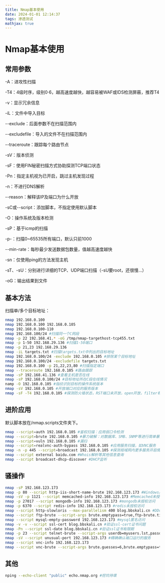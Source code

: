 ```yaml
---
title: Nmap基本使用
date: 2024-01-01 12:14:37
tags: 渗透测试
mathjax: true
---
```


# Nmap基本使用

## 常用参数

-A：进攻性扫描

-T4：4级时序，级别0·6，越高速度越快，越容易被WAF或IDS检测屏蔽，推荐T4

-v：显示冗余信息

-iL：文件中导入目标

--exclude：后面参数不在扫描范围内

--excludefile：导入的文件不在扫描范围内

--traceroute：跟踪每个路由节点

-sV：版本侦测

-sF：使用FIN秘密扫描方式协助探测TCP端口状态

-Pn：指定主机视为已开启，跳过主机发现过程

-n：不进行DNS解析

--reason：解释该IP及端口为什么开放

-sC或--script：添加脚本，不指定使用默认脚本

-O：操作系统及版本检测

-sP：基于icmp的扫描

-p-：扫描0~65535所有端口，默认只前1000

--min-rate：每秒最少发送数据包数量，值越高速度越快

-sn：仅使用ping的方法发现主机

-sT、-sU：分别进行详细的TCP、UDP端口扫描（-sU要root，还很慢...）

-oG：输出结果到文件

## 基本方法

扫描单/多个目标地址：

```bash
nmap 192.168.0.100
nmap 192.168.0.100 192.168.0.105
nmap 192.168.0.100-110
nmap 192.168.100/24 #扫描同一个C网段
nmap -p 22 192.168.41.* -oG /tmp/nmap-targethost-tcp455.txt
nmap -p 1-50 192.168.29.136 #扫描1-50端口
nmap -p 21,23 192.168.29.136
nmap -iL targets.txt #扫描targets.txt中列出的目标地址
nmap 192.168.0.100/24 -exclude 192.168.0.105 #排除某个目标地址
nmap 192.168.0.100/24 -excludefile targets.txt
nmap 192.168.0.100 -p 21,22,23,80 #扫描指定端口
nmap --traceroute 192.168.0.105 #路由跟踪
nmap -sP 192.168.41.136 #查看主机是否在线
nmap -sP 192.168.0.100/24 #目标地址所在C段在线情况
namp -O 192.168.0.105 #指纹识别目标的操作系统版本
nmap -sV 192.168.0.105 #开放端口对应的服务版本
nmap -sF -T4 192.168.0.105 #探测防火墙状态，RST端口未开放，open开放，filter有防火墙
```

## 进阶应用

默认脚本放在/nmap.scripts文件夹下。

```bash
nmap --script=auth 192.168.0.105 #鉴权扫描：应用弱口令检测
nmap --script=brute 192.168.0.105 #暴力破解：对数据库、SMB、SNMP等进行简单暴力猜解
nmap --script=vuln 192.168.0.105 #漏扫
nmap --script=realvnc-auth-bypass 192.168.0.105 #应用服务扫描，如VNC服务
nmap -n -p 445 --script=broadcast 192.168.0.105 #探测局域网内更多服务开启情况
nmap --script external baidu.com #Whois解析等其他信息查询
nmap --script broadcast-dhcp-discover #DHCP监听
```

## 骚操作

```bash
nmap -sP 192.168.123.173
nmap -p 80 --script http-iis-short-name-brute 192.168.123.173 #Windows服务器iis短文件名泄漏
nmap -sV -p 1121 --script memcached-info 192.168.123.173 #Memcached未授权访问
nmap -p 27017 --script mongodb-info 192.168.123.173 #mongodb未授权访问
nmap -p 6370 --script redis-info 192.168.123.173 #redis未授权访问
nmap --script http-slowloris --max-parallelism 400 blog.bbskali.cn #DDoS
nmap --script ftp-brute --script-args brute.emptypass=true,ftp-brute.timeout=30,userdb=/root/zi.txt,brute.useraspass=true,passdb=/root/passwords.txt,brute.threads=3,brute.delay=6 192.168.123.173 #ftp弱口令暴力破解
nmap --script mysql-empty-password 192.168.123.173 #mysql匿名访问
nmap -v -v --script ssl-cert blog.bbskali.cn #验证ssl-cert证书问题
nmap -Pn --script ssl-date blog.bbskali.cn #验证ssl证书有限期
nmap -p 23 --script telnet-brute --script-args userdb=myusers.lst,passdb=mypwds.lst --script-args telnet-brute.timeout=8s 192.168.123.173 #暴力破解telnet
nmap -sV --script unusual-port 192.168.123.173 #精确确认端口运行的服务
nmap --script vnc-info 192.168.123.173
nmap --script vnc-brute --script-args brute.guesses=6,brute.emptypass=true,userdb=/root/zi.txt,brute.useraspass=true,passdb=/root/zi.txt,brute.retries=3,brute.threads=2,brute.delay=3 192.168.123.173 #暴力破解vnc
```

## 其他

```bash
nping --echo-client "public" echo.nmap.org #挖坑待填
```
